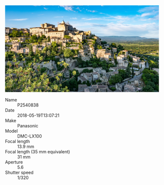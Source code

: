 [![P2540838](/photos/hd/P2540838.jpg)](/photos/full/P2540838.jpg?raw=true)

<dl>
  <dt>Name</dt>
  <dd>P2540838</dd>
  <dt>Date</dt>
  <dd>2018-05-19T13:07:21</dd>
  <dt>Make</dt>
  <dd>Panasonic</dd>
  <dt>Model</dt>
  <dd>DMC-LX100</dd>
  <dt>Focal length</dt>
  <dd>13.9 mm</dd>
  <dt>Focal length (35 mm equivalent)</dt>
  <dd>31 mm</dd>
  <dt>Aperture</dt>
  <dd>5.6</dd>
  <dt>Shutter speed</dt>
  <dd>1/320</dd>
</dl>

